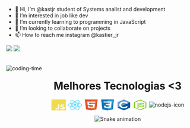 - 👋 Hi, I’m @kastjr student of Systems analist and development 
- 👀 I’m interested in job like dev 
- 🌱 I’m currently learning to programming in JavaScript 
- 💞️ I’m looking to collaborate on  projects
- 📫 How to reach me  instagram @kastier_jr

<div>
  
  <img  height="180em" src="https://github-readme-stats.vercel.app/api?username=kastjr&show_icons=true&theme=cobalt&include_all_commits=true&count_private=true"/>
  <img  height="180em" src="https://github-readme-stats.vercel.app/api/top-langs/?username=kastjr&layout=compact&langs_count=16&theme=cobalt"/>
</div>
<br>

<div  align="center"> 
  <div style="display: inline_block"><br>
    <img align="left" height="250" alt="coding-time" src="code.gif">
    <h1 align="center">Melhores Tecnologias <3</h1>
    <img align="center" height="30" width="40" alt="js-icon"  src="https://raw.githubusercontent.com/devicons/devicon/master/icons/javascript/javascript-plain.svg">
    <img align="center" height="30" width="40" alt="react-icon" src="https://raw.githubusercontent.com/devicons/devicon/master/icons/react/react-original.svg">
    <img align="center" height="30" width="40" alt="html-icon" src="https://raw.githubusercontent.com/devicons/devicon/master/icons/html5/html5-original.svg">
    <img align="center" height="30" width="40" alt="css-icon" src="https://raw.githubusercontent.com/devicons/devicon/master/icons/css3/css3-original.svg">
    <img align="center" height="30" width="40" alt="c-icon" src="https://raw.githubusercontent.com/devicons/devicon/master/icons/c/c-original.svg">
    <img align="center" height="30" width="40" alt="nodejs-icon" src="https://raw.githubusercontent.com/devicons/devicon/master/icons/nodejs/nodejs-original.svg">
    <img align="center" height="30" width="40" alt="nodejs-icon" src="https://raw.githubusercontent.com/jmnote/z-icons/master/svg/cpp.svg">
   </div>
    
![Snake animation](https://github.com/kastjr/kastjr/blob/output/github-contribution-grid-snake.svg)

<!---
kastjr/kastjr is a ✨ special ✨ repository because its `README.md` (this file) appears on your GitHub profile.
You can click the Preview link to take a look at your changes.
--->
